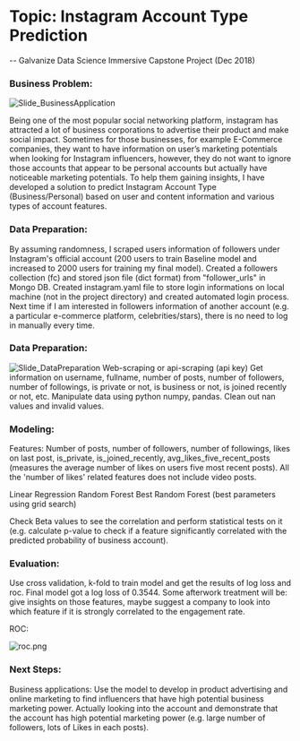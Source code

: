 # Topic: Instagram Account Type Prediction
 -- Galvanize Data Science Immersive Capstone Project (Dec 2018)



### Business Problem: 
![Slide_BusinessApplication](https://github.com/liyingli0818/instagram_account_type_predictor/blob/master/image/Slide_BusinessApplication.png)

Being one of the most popular social networking platform, instagram has attracted a lot of business corporations to advertise their product and make social impact. Sometimes for those businesses, for example E-Commerce companies, they want to have information on user’s marketing potentials when looking for Instagram influencers, however, they do not want to ignore those accounts that appear to be personal accounts but actually have noticeable marketing potentials. To help them gaining insights, I have developed a solution to predict Instagram Account Type (Business/Personal) based on user and content information and various types of account features.

### Data Preparation:
By assuming randomness, I scraped users information of followers under Instagram's official account (200 users to train Baseline model and increased to 2000 users for training my final model). Created a followers collection (fc) and stored json file (dict format) from "follower_urls" in Mongo DB. 
Created instagram.yaml file to store login informations on local machine (not in the project directory) and created automated login process. Next time if I am interested in followers information of another account (e.g. a particular e-commerce platform, celebrities/stars), there is no need to log in manually every time.


### Data Preparation:
![Slide_DataPreparation](https://github.com/liyingli0818/instagram_account_type_predictor/blob/master/image/Slide_DataPreparation.png)
Web-scraping or api-scraping (api key)
Get information on username, fullname, number of posts, number of followers, number of followings, is private or not, is business or not, is joined recently or not, etc. 
Manipulate data using python numpy, pandas. Clean out nan values and invalid values.



### Modeling:
Features: Number of posts, number of followers, number of followings, likes on last post, is_private, is_joined_recently, avg_likes_five_recent_posts (measures the average number of likes on users five most recent posts). 
All the 'number of likes' related features does not include video posts. 

Linear Regression
Random Forest
Best Random Forest (best parameters using grid search)


Check Beta values to see the correlation and perform statistical tests on it (e.g. calculate p-value to check if a feature significantly correlated with the predicted probability of business account). 


### Evaluation:
Use cross validation, k-fold to train model and get the results of log loss and roc. Final model got a log loss of 0.3544.
Some afterwork treatment will be: give insights on those features, maybe suggest a company to look into which feature if it is strongly correlated to the engagement rate.

ROC:


![roc.png](https://github.com/liyingli0818/instagram_account_type_predictor/blob/master/image/roc_after_add_avg5.png)



### Next Steps:
Business applications: Use the model to develop in product advertising and online marketing to find influencers that have high potential business marketing power. Actually looking into the account and demonstrate that the account has high potential marketing power (e.g. large number of followers, lots of Likes in each posts).
